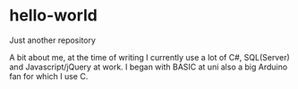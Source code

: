 # hello-world
Just another repository

A bit about me, at the time of writing I currently use a lot of C#, SQL(Server) and Javascript/jQuery at work. I began with BASIC at uni also a big Arduino fan for which I use C.
